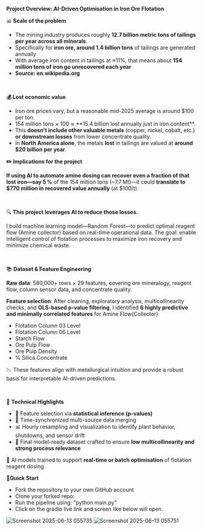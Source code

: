  **Project Overview: AI-Driven Optimisation in Iron Ore Flotation**

📊 **Scale of the problem**
<br>
* The mining industry produces roughly **12.7 billion metric tons of tailings per year across all minerals**. 
* Specifically for **iron ore, around 1.4 billion tons** of tailings are generated annually 
* With average iron content in tailings at ≈11%, that means about **154 million tons of iron go unrecovered each year**
* **Source: en.wikipedia.org**

<br>

**💰 Lost economic value**

* Iron ore prices vary, but a reasonable mid-2025 average is around $100 per ton.
* 154 million tons × $100 ≈ **$15.4 billion lost annually just in iron content**.
* This **doesn't include other valuable metals** (copper, nickel, cobalt, etc.) **or downstream losses** from lower concentrate quality.
* In **North America alone**, the metals **lost** in tailings are valued at **around $20 billion per year**.

**✏️ Implications for the project**
<br>

**If using AI to automate amine dosing can recover even a fraction of that lost iron—say 5 %** of the 154 million tons (~7.7 Mt)—it could **translate to $770 million in recovered value annually** (at $100/t). 

<br>

🔍 **This project leverages AI to reduce those losses.**

I build machine learning model—Random Forest—to predict optimal reagent flow (Amine collector) based on real-time operational data. The goal: enable intelligent control of flotation processes to maximize iron recovery and minimize chemical waste.


<br>

📚 **Dataset & Feature Engineering**

**Raw data**: 580,000+ rows × 29 features, covering ore mineralogy, reagent flow, column sensor data, and concentrate quality.

 **Feature selection**: After cleaning, exploratory analysis, multicollinearity checks, and **OLS-based p-value filtering**, I identified **6 highly predictive and minimally correlated features** for Amine Flow(Collector):

* Flotation Column 03 Level
* Flotation Column 06 Level
* Starch Flow
* Ore Pulp Flow
* Ore Pulp Density
* % Silica Concentrate

📉 These features align with metallurgical intuition and provide a robust basis for interpretable AI-driven predictions.

<br>

🔧 **Technical Highlights**

* 🧪 Feature selection via **statistical inference (p-values)**
* 🧹 Time-synchronized multi-source data merging
* 📊 Hourly resampling and visualization to identify plant behavior, shutdowns, and sensor drift
* 🔁 Final model-ready dataset crafted to ensure **low multicollinearity and strong process relevance**

🧠 AI models trained to support **real-time or batch optimisation** of flotation reagent dosing

🚀**Quick Start**
* Fork the repository to your own GitHub account
* Clone your forked repo:
* Run the pipeline using: "python main.py"
* Click on the gradio live link and screen like below will open.
  
![Screenshot 2025-06-13 055735](https://github.com/user-attachments/assets/bf48cdbd-87ce-4bc3-91c2-627a7210b5fc) ![Screenshot 2025-06-13 055751](https://github.com/user-attachments/assets/6d55d044-144f-4b93-a259-e0bd4550db28)


  
